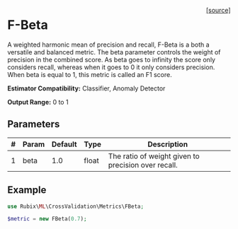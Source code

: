 <span style="float:right;"><a href="https://github.com/RubixML/ML/blob/master/src/CrossValidation/Metrics/FBeta.php">[source]</a></span>

# F-Beta
A weighted harmonic mean of precision and recall, F-Beta is a both a versatile and balanced metric. The beta parameter controls the weight of precision in the combined score. As beta goes to infinity the score only considers recall, whereas when it goes to 0 it only considers precision. When beta is equal to 1, this metric is called an F1 score.

**Estimator Compatibility:** Classifier, Anomaly Detector

**Output Range:** 0 to 1

## Parameters
| # | Param | Default | Type | Description |
|---|---|---|---|---|
| 1 | beta | 1.0 | float | The ratio of weight given to precision over recall. |

## Example
```php
use Rubix\ML\CrossValidation\Metrics\FBeta;

$metric = new FBeta(0.7);
```